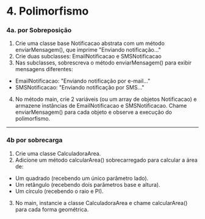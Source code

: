 # 4. Polimorfismo

### 4a. por Sobreposição
1. Crie uma classe base Notificacao abstrata com um método enviarMensagem(), que imprime "Enviando notificação..."
2. Crie duas subclasses: EmailNotificacao e SMSNotificacao
3. Nas subclasses, sobrescreva o método enviarMensagem() para exibir mensagens diferentes:
- EmailNotificacao: "Enviando notificação por e-mail..."
- SMSNotificacao: "Enviando notificação por SMS..."
4. No método main, crie 2 variáveis (ou um array de objetos Notificacao) e armazene instâncias de EmailNotificacao e SMSNotificacao. Chame enviarMensagem() para cada objeto e observe a execução do polimorfismo.
---
### 4b por sobrecarga
1. Crie uma classe CalculadoraArea.
2. Adicione um método calcularArea() sobrecarregado para calcular a área de:
- Um quadrado (recebendo um único parâmetro lado).
- Um retângulo (recebendo dois parâmetros base e altura).
-  Um círculo (recebendo o raio e PI).
3. No main, instancie a classe CalculadoraArea e chame calcularArea() para cada forma geométrica.